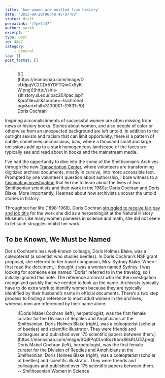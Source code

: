```yaml
---
title: 'how women are omitted from history'
date: '2013-09-29T06:48:48-07:00'
status: draft
permalink: '/?p=4447'
author: sarah
excerpt: ''
type: post
id: 4447
category:
    - general
tag: []
post_format: []
---
```

<figure class="wp-caption thumbnail alignright" style="width: 220px;">[![](https://monosnap.com/image/DcUdpqVC2CDr5YDFTQmCx5yKW.png)](http://siris-sihistory.si.edu/ipac20/ipac.jsp?&profile=all&source=~!sichronology&uri=full=3100001~!9831~!0) <figcaption class="wp-caption-text">Doris Cochran</figcaption></figure>Inspiring accomplishments of successful women are often missing from news or history books. Stories about women, and also people of color or otherwise from an unexpected background are left untold. In addition to the outright sexism and racism that can limit opportunity, there is a pattern of subtle, sometimes unconscious, bias, where a thousand small and large omissions add up to a stark homogeneous landscape of the faces we typically see and read about in books and the mainstream media.

I’ve had the opportunity to dive into the some of the Smithsonian’s Archives through the new [Transcription Center](https://transcription.si.edu/), where volunteers are transforming digitized archival documents, mostly in cursive, into more accessible text. Prompted by one volunteer’s question about authorship, I bore witness to a [fascinating investigation](http://si-siris.blogspot.com/2013/09/field-notebook-mystery-triggers.html) that led me to learn about the lives of two Smithsonian scientists and their work in the 1960s: Doris Cochran and Doris Blake. More importantly, I learned about how archivists uncover the untold stories in history.

Throughout her life (1898-1968), Doris Cochran [struggled to receive fair pay and job title](http://cluttermuseum.blogspot.com/2006/08/women-in-science-historical-edition.html) for the work she did as a herpetologist at the Natural History Museum. Like many women pioneers in science and math, she did not seem to let such struggles inhibit her work.

To be Known, We Must be Named
-----------------------------

Doris Cochran’s less well-known colleage, Doris Holmes Blake, was a coleopterist (a scientist who studies beetles). In Doris Cochran’s NSF grant proposal, she referred to her travel companion, Mrs. Sydney Blake. When I first read the document, I thought it was a woman named Sydney. I was looking for someone else named “Doris” referred to in the travelog, so I initially ignored this note. The reference archivist who led the investigation recognized quickly that we needed to look up the name. Archivists typically have to do extra work to identify women because they are typically identified by their husband’s name in official documents. There’s a two step process to finding a reference to most adult women in the archives, whereas men are referenced by their name alone.

<figure class="wp-caption thumbnail aligncenter" style="width: 450px;">![Doris Mabel Cochran (left), herpetologist, was the first female curator for the Division of Reptiles and Amphibians at the Smithsonian. Doris Holmes Blake (right), was a coleopterist (scholar of beetles) and scientific illustrator. They were friends and colleagues and published over 175 scientific papers between them.](https://monosnap.com/image/SQj8PqCLvnBqz8bnr86sRLU57.png)<figcaption class="wp-caption-text">Doris Mabel Cochran (left), herpetologist, was the first female curator for the Division of Reptiles and Amphibians at the Smithsonian. Doris Holmes Blake (right), was a coleopterist (scholar of beetles) and scientific illustrator. They were friends and colleagues and published over 175 scientific papers between them. -- Smithosonian Women in Science</figcaption></figure>